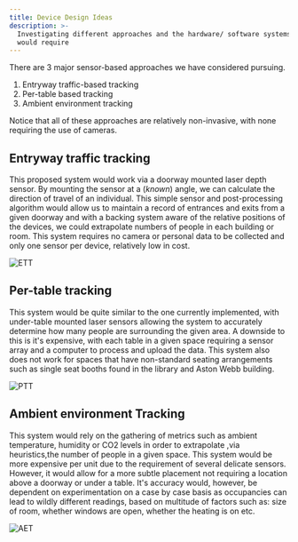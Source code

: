 ```yaml
---
title: Device Design Ideas
description: >-
  Investigating different approaches and the hardware/ software systems they
  would require
---
```

There are 3 major sensor-based approaches we have considered pursuing. 

1. Entryway traffic-based tracking
2. Per-table based tracking
3. Ambient environment tracking

Notice that all of these approaches are relatively non-invasive, with none requiring the use of cameras. 

## Entryway traffic tracking

This proposed system would work via a doorway mounted laser depth sensor. By mounting the sensor at a (*known*) angle, we can calculate the direction of travel of an individual. This simple sensor and post-processing algorithm would allow us to maintain a record of entrances and exits from a given doorway and with a backing system aware of the relative positions of the devices, we could extrapolate numbers of people in each building or room.  This system requires no camera or personal data to be collected and only one sensor per device, relatively low in cost.

![ETT](/images/uploads/SDSDesignApproach1.jpg)

## Per-table tracking

This system would be quite similar to the one currently implemented, with under-table mounted laser sensors allowing the system to accurately determine how many people are surrounding the given area. A downside to this is it's expensive, with each table in a given space requiring a sensor array and a computer to process and upload the data. This system also does not work for spaces that have non-standard seating arrangements such as single seat booths found in the library and Aston Webb building. 

![PTT](/images/uploads/SDSDesignApproach2.jpg)

## Ambient environment Tracking

This system would rely on the gathering of metrics such as ambient temperature, humidity or CO2 levels in order to extrapolate ,via heuristics,the number of people in a given space. This system would be more expensive per unit due to the requirement of several delicate sensors. However, it would allow for a more subtle placement not requiring a location above a doorway or under a table. It's accuracy would, however, be dependent on experimentation on a case by case basis as occupancies can lead to wildly different readings, based on multitude of factors such as: size of room, whether windows are open, whether the heating is on etc. 

![AET](/images/uploads/SDSDesignApproach3.jpg)
